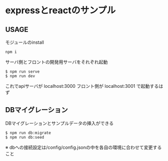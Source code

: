 # expressとreactのサンプル

## USAGE

モジュールのinstall

```
npm i
```

サーバ側とフロントの開発用サーバをそれぞれ起動
```
$ npm run serve
$ npm run dev
```
これでapiサーバが localhost:3000
フロント側が localhost:3001
で起動するはず

## DBマイグレーション
DBマイグレーションとサンプルデータの挿入ができる
```
$ npm run db:migrate
$ npm run db:seed
```
※ dbへの接続設定は/config/config.jsonの中を各自の環境に合わせて変更すること